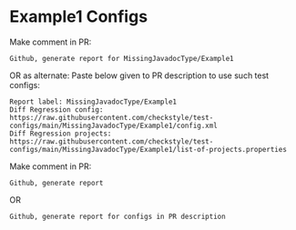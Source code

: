 # Example1 Configs
Make comment in PR:
```
Github, generate report for MissingJavadocType/Example1
```
OR as alternate:
Paste below given to PR description to use such test configs:
```
Report label: MissingJavadocType/Example1
Diff Regression config: https://raw.githubusercontent.com/checkstyle/test-configs/main/MissingJavadocType/Example1/config.xml
Diff Regression projects: https://raw.githubusercontent.com/checkstyle/test-configs/main/MissingJavadocType/Example1/list-of-projects.properties
```
Make comment in PR:
```
Github, generate report
```
OR
```
Github, generate report for configs in PR description
```
